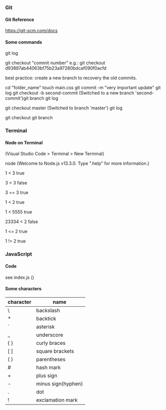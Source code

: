 ### Git

#### Git Reference

https://git-scm.com/docs

#### Some commands

git log

git checkout "commit number"
e.g.:
git checkout d93897ab44063bf75b23a97280bdcaf090f0acfd

best practice: create a new branch to recovery the old commits.

cd "folder_name"
touch main.css
git commit -m "very important update"
git log
git checkout -b second-commit (Switched to a new branch 'second-commit')git branch
git log

git checkout master (Switched to branch 'master')
git log

git checkout
git branch

### Terminal 

#### Node on Terminal

(Visual Studio Code > Terminal > New Terminal)

node (Welcome to Node.js v13.3.0. Type ".help" for more information.)

1 < 3
true

3 < 3
false

3 == 3
true

1 < 2
true

1 < 5555
true

23334 < 2
false

1 <= 2
true

1 != 2
true

### JavaScript

#### Code

see index.js ()

#### Some characters 

character | name
------------ | -------------
\ | backslash
* | backtick
` | asterisk
_ | underscore
{ } | curly braces
[ ] | square brackets
( ) | parentheses
# | hash mark
+ | plus sign
- | minus sign(hyphen)
. | dot
! | exclamation mark
